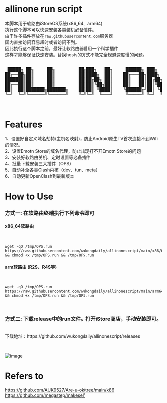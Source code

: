 # allinone run script<br>
本脚本用于软路由iStoreOS系统(x86_64、arm64)<br>
执行这个脚本可以快速安装各类装机必备插件。<br>
由于许多插件存放在`raw.githubusercontent.com`服务器<br>
国内直接访问容易超时或者访问不到。<br>
因此执行这个脚本之前，最好让软路由器启用一个科学插件<br>
这样才能够保证快速安装。替换hosts的方式不能完全规避速度慢的问题。<br>

<pre>

 █████╗ ██╗     ██╗         ██╗███╗   ██╗     ██████╗ ███╗   ██╗███████╗    ██╗  ██╗ █████╗  ██████╗ 
██╔══██╗██║     ██║         ██║████╗  ██║    ██╔═══██╗████╗  ██║██╔════╝    ╚██╗██╔╝██╔══██╗██╔════╝ 
███████║██║     ██║         ██║██╔██╗ ██║    ██║   ██║██╔██╗ ██║█████╗       ╚███╔╝ ╚█████╔╝███████╗ 
██╔══██║██║     ██║         ██║██║╚██╗██║    ██║   ██║██║╚██╗██║██╔══╝       ██╔██╗ ██╔══██╗██╔═══██╗
██║  ██║███████╗███████╗    ██║██║ ╚████║    ╚██████╔╝██║ ╚████║███████╗    ██╔╝ ██╗╚█████╔╝╚██████╔╝
╚═╝  ╚═╝╚══════╝╚══════╝    ╚═╝╚═╝  ╚═══╝     ╚═════╝ ╚═╝  ╚═══╝╚══════╝    ╚═╝  ╚═╝ ╚════╝  ╚═════╝ 
                                                                                                     
 </pre>                                                      
                                                       
# Features<br>
1、设置好自定义域名劫持(主机名映射)，防止Android原生TV首次连接不到Wifi的情况。<br>
2、设置Emotn Store的域名代理，防止出现打不开Emotn Store的问题<br>
3、安装好软路由关机、定时设置等必备插件<br>
4、批量下载安装三大插件（OPS）<br>
5、自动补全各类Clash内核（dev、tun、meta）<br>
6、自动更新OpenClash到最新版本<br>

# How to Use

<p>
 <h3>方式一:   在软路由终端执行下列命令即可</h3>
</p>

<h4>x86_64软路由</h4><br>

```
wget -qO /tmp/OPS.run https://raw.githubusercontent.com/wukongdaily/allinonescript/main/x86/OPS.run && chmod +x /tmp/OPS.run && /tmp/OPS.run

```

<h4>arm软路由 (R2S、R4S等)</h4><br>

```
wget -qO /tmp/OPS.run https://raw.githubusercontent.com/wukongdaily/allinonescript/main/arm64/OPS.run && chmod +x /tmp/OPS.run && /tmp/OPS.run

```

<p>
 <br>
 <h3>方式二:   下载release中的run文件。打开iStore商店，手动安装即可。</h3><br>
 下载地址：https://github.com/wukongdaily/allinonescript/releases
</p>
<br>

![image](https://github.com/wukongdaily/allinonescript/assets/143675923/885169e1-68b6-4edf-8ece-ca6881d22faf)
<br>
# Refers to

https://github.com/AUK9527/Are-u-ok/tree/main/x86 <br>
https://github.com/megastep/makeself
